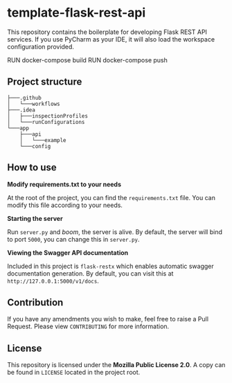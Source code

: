 # template-flask-rest-api
This repository contains the boilerplate for developing Flask REST API services.
If you use PyCharm as your IDE, it will also load the workspace configuration provided.

RUN docker-compose build
RUN docker-compose push


## Project structure
```
├───.github
│   └───workflows
├───.idea
│   ├───inspectionProfiles
│   └───runConfigurations
└───app
    ├───api
    │   └───example
    └───config
```

## How to use
**Modify requirements.txt to your needs**

At the root of the project, you can find the `requirements.txt` file. You can modify this file according to your needs. 

**Starting the server**

Run `server.py` and *boom*, the server is alive. By default, the server will bind to port `5000`, you can change this in `server.py`.

**Viewing the Swagger API documentation**

Included in this project is `flask-restx` which enables automatic swagger documentation generation. By default, you can visit this at `http://127.0.0.1:5000/v1/docs`.

## Contribution
If you have any amendments you wish to make, feel free to raise a Pull Request.
Please view `CONTRIBUTING` for more information.


## License
This repository is licensed under the **Mozilla Public License 2.0**. A copy can be found in `LICENSE` located in the project root.